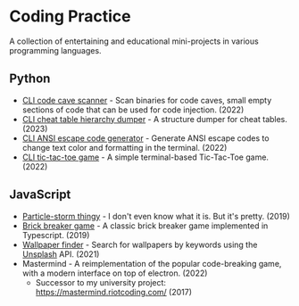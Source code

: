 # Coding Practice

A collection of entertaining and educational mini-projects in various programming languages.

## Python

- [CLI code cave scanner](/code-cave-scanner) - Scan binaries for code caves, small empty sections of code that can be used for code injection. (2022)
- [CLI cheat table hierarchy dumper](/cheat-table-hierarchy-dumper) - A structure dumper for cheat tables. (2023)
- [CLI ANSI escape code generator](/ansi-escape-code-generator) - Generate ANSI escape codes to change text color and formatting in the terminal. (2022)
- [CLI tic-tac-toe game](/tic-tac-toe) - A simple terminal-based Tic-Tac-Toe game. (2022)

## JavaScript

- [Particle-storm thingy](/particle-storm) - I don't even know what it is. But it's pretty. (2019)
- [Brick breaker game](https://github.com/mriot/brick-breaker) - A classic brick breaker game implemented in Typescript. (2019)
- [Wallpaper finder](/wallpaper-finder) - Search for wallpapers by keywords using the [Unsplash](https://unsplash.com/) API. (2021)
- Mastermind - A reimplementation of the popular code-breaking game, with a modern interface on top of electron. (2022)
  - Successor to my university project: <https://mastermind.riotcoding.com/> (2017)

<!--
## C#

- FNV Algorithm - Implementation of the FNV hash algorithm. (2021)
  - Part of the 'JubJub' easter egg research project.
-->
